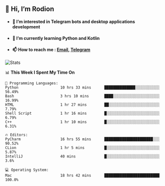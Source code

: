 ## 👋 Hi, I’m Rodion
- #### 👀 I’m interested in Telegram bots and desktop applications development
- #### 🌱 I’m currently learning Python and Kotlin
- #### 📫 How to reach me : [Email](mailto:me@lavn.ml), [Telegram](https://t.me/fast_geek)

![Stats](https://github-readme-stats.vercel.app/api?username=fast-geek&show_icons=true&theme=react&hide=issues&count_private=true&layout=compact)


<!--START_SECTION:waka-->
📊 **This Week I Spent My Time On** 

```text
💬 Programming Languages: 
Python                   10 hrs 33 mins      ██████████████░░░░░░░░░░░   56.49% 
Bash                     3 hrs 10 mins       ████░░░░░░░░░░░░░░░░░░░░░   16.99% 
HTML                     1 hr 27 mins        ██░░░░░░░░░░░░░░░░░░░░░░░   7.79% 
Shell Script             1 hr 16 mins        █░░░░░░░░░░░░░░░░░░░░░░░░   6.79% 
C++                      1 hr 10 mins        █░░░░░░░░░░░░░░░░░░░░░░░░   6.31%

🔥 Editors: 
PyCharm                  16 hrs 55 mins      ██████████████████████░░░   90.52% 
CLion                    1 hr 5 mins         █░░░░░░░░░░░░░░░░░░░░░░░░   5.87% 
IntelliJ                 40 mins             █░░░░░░░░░░░░░░░░░░░░░░░░   3.6%

💻 Operating System: 
Mac                      18 hrs 42 mins      █████████████████████████   100.0%

```


<!--END_SECTION:waka-->
